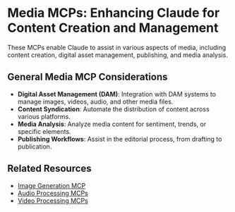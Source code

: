
# Media MCPs: Enhancing Claude for Content Creation and Management

These MCPs enable Claude to assist in various aspects of media, including content creation, digital asset management, publishing, and media analysis.

## General Media MCP Considerations

*   **Digital Asset Management (DAM)**: Integration with DAM systems to manage images, videos, audio, and other media files.
*   **Content Syndication**: Automate the distribution of content across various platforms.
*   **Media Analysis**: Analyze media content for sentiment, trends, or specific elements.
*   **Publishing Workflows**: Assist in the editorial process, from drafting to publication.

## Related Resources

*   [Image Generation MCP](extra/image_generation_mcp.md)
*   [Audio Processing MCPs](extra/audio_processing_mcp.md)
*   [Video Processing MCPs](extra/video_processing_mcp.md)


